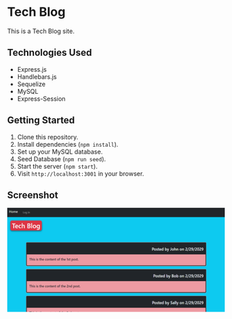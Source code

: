 # Tech Blog

This is a Tech Blog site.

## Technologies Used

- Express.js
- Handlebars.js
- Sequelize
- MySQL
- Express-Session

## Getting Started

1. Clone this repository.
2. Install dependencies (`npm install`).
3. Set up your MySQL database.
4. Seed Database (`npm run seed`).
5. Start the server (`npm start`).
6. Visit `http://localhost:3001` in your browser.

## Screenshot

![1](./public/assets/p14.png)

